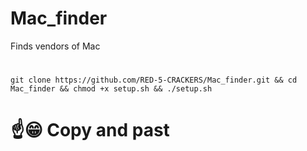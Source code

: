 # Mac_finder
Finds vendors of Mac
#

```git clone https://github.com/RED-5-CRACKERS/Mac_finder.git && cd Mac_finder && chmod +x setup.sh && ./setup.sh```
# ☝️😁 Copy and past
#
